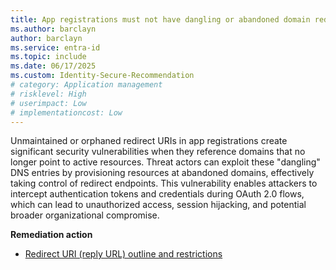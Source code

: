 ```yaml
---
title: App registrations must not have dangling or abandoned domain redirect URIs
ms.author: barclayn
author: barclayn
ms.service: entra-id
ms.topic: include
ms.date: 06/17/2025
ms.custom: Identity-Secure-Recommendation
# category: Application management
# risklevel: High
# userimpact: Low
# implementationcost: Low
---
```

Unmaintained or orphaned redirect URIs in app registrations create significant security vulnerabilities when they reference domains that no longer point to active resources. Threat actors can exploit these "dangling" DNS entries by provisioning resources at abandoned domains, effectively taking control of redirect endpoints. This vulnerability enables attackers to intercept authentication tokens and credentials during OAuth 2.0 flows, which can lead to unauthorized access, session hijacking, and potential broader organizational compromise.

**Remediation action**

- [Redirect URI (reply URL) outline and restrictions](/entra/identity-platform/reply-url)

